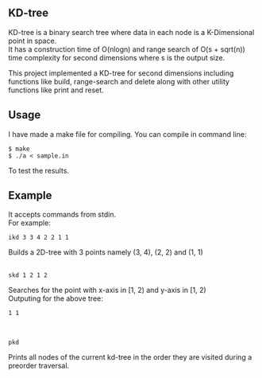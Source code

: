 ## KD-tree
KD-tree is a binary search tree where data in each node is a K-Dimensional point in space.  
It has a construction time of O(nlogn) and range search of O(s + sqrt(n)) time complexity for second dimensions where s is the output size.

This project implemented a KD-tree for second dimensions including functions like build, range-search and delete along with other utility functions like print and reset. 
## Usage
I have made a make file for compiling. You can compile in command line:
~~~
$ make
$ ./a < sample.in 
~~~
To test the results. 

## Example
It accepts commands from stdin.   
For example:
```
ikd 3 3 4 2 2 1 1
```
Builds a 2D-tree with 3 points namely (3,  4), (2,  2) and (1,  1) 
<br/><br/>
```
skd 1 2 1 2
```
Searches for the point with x-axis in [1,  2) and y-axis in [1,  2)  
Outputing for the above tree:  
```
1 1
```
<br/>

```
pkd
```
Prints all nodes of the current kd-tree in the order they are visited during a preorder traversal.
